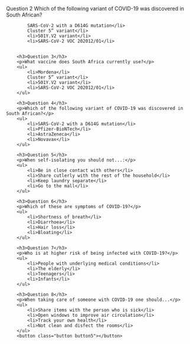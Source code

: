 Question 2
    Which of the following variant of COVID-19 was discovered in South African?
        
            SARS-CoV-2 with a D614G mutation</li>
            Cluster 5” variant</li>
            <li>501Y.V2 variant</li>
            <li>SARS-CoV-2 VOC 202012/01</li>
        

        <h3>Question 3</h3>
        <p>What vaccine does South Africa currently use?</p>
        <ul>
            <li>Mordena</li>
            Cluster 5” variant</li>
            <li>501Y.V2 variant</li>
            <li>SARS-CoV-2 VOC 202012/01</li>
        </ul>

        <h3>Question 4</h3>
        <p>Which of the following variant of COVID-19 was discovered in South African?</p>
        <ul>
            <li>SARS-CoV-2 with a D614G mutation</li>
            <li>Pfizer-BioNTech</li>
            <li>AstraZeneca</li>
            <li>Novavax</li>
        </ul>

        <h3>Question 5</h3>
        <p>When self-isolating you should not...:</p>
        <ul>
            <li>Be in close contact with others</li>
            <li>Share cutlerly with the rest of the household</li>
            <li>Keep laundry separate</li>
            <li>Go to the mall</li>
        </ul>

        <h3>Question 6</h3>
        <p>Which of these are symptoms of COVID-19?</p>
        <ul>
            <li>Shortness of breath</li>
            <li>Diarrhoea</li>
            <li>Hair loss</li>
            <li>Bloating</li>
        </ul>

        <h3>Question 7</h3>
        <p>Who is at higher risk of being infected with COVID-19?</p>
        <ul>
            <li>People with underlying medical conditions</li>
            <li>The elderly</li>
            <li>Teenagers</li>
            <li>Infants</li>
        </ul>

        <h3>Question 8</h3>
        <p>When taking care of someone with COVID-19 one should...</p>
        <ul>
            <li>Share items with the person who is sick</li>
            <li>Open windows to improve air circulation</li>
            <li>Track your own health</li>
            <li>Not clean and disfect the rooms</li>
        </ul>
        <button class="button button5"></button>